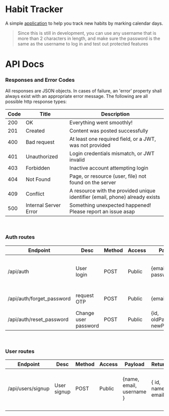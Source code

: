 # Habit Tracker

A simple [application](https://block-by-block.netlify.app/) to help you track new habits by marking calendar days.

> Since this is still in development, you can use any username that is more than 2 characters in length, and make sure the password is the same as the username to log in and test out protected features

# API Docs

### Responses and Error Codes

All responses are JSON objects. In cases of failure, an 'error' property shall always exist with an appropriate error message. The following are all possible http response types:

| Code | Title                 | Description                                                                  |
| ---- | --------------------- | ---------------------------------------------------------------------------- |
| 200  | OK                    | Everything went smoothly!                                                    |
| 201  | Created               | Content was posted successfully                                              |
| 400  | Bad request           | At least one required field, or a JWT, was not provided                      |
| 401  | Unauthorized          | Login credentials mismatch, or JWT invalid                                   |
| 403  | Forbidden             | Inactive account attempting login                                            |
| 404  | Not Found             | Page, or resource (user, file) not found on the server                       |
| 409  | Conflict              | A resource with the provided unique identifier (email, phone) already exists |
| 500  | Internal Server Error | Something unexpected happened! Please report an issue asap                   |

<br/>

### Auth routes

| Endpoint                  | Desc                 | Method | Access | Payload                        | Return          | Notes                                   |
| ------------------------- | -------------------- | ------ | ------ | ------------------------------ | --------------- | --------------------------------------- |
| /api/auth                 | User login           | POST   | Public | {email, password }             | { token, User } | username can be passed instead of email |
| /api/auth/forget_password | request OTP          | POST   | Public | {email}                        |                 | An OTP is sent via email                |
| /api/auth/reset_password  | Change user password | POST   | Public | {id, oldPassword, newPassword} |                 |                                         |

<br/>

### User routes

| Endpoint          | Desc        | Method | Access | Payload                  | Return              | Notes                    |
| ----------------- | ----------- | ------ | ------ | ------------------------ | ------------------- | ------------------------ |
| /api/users/signup | User signup | POST   | Public | {name, email, username } | { id, name, email } | An OTP is sent via email |
|                   |

<br/>
